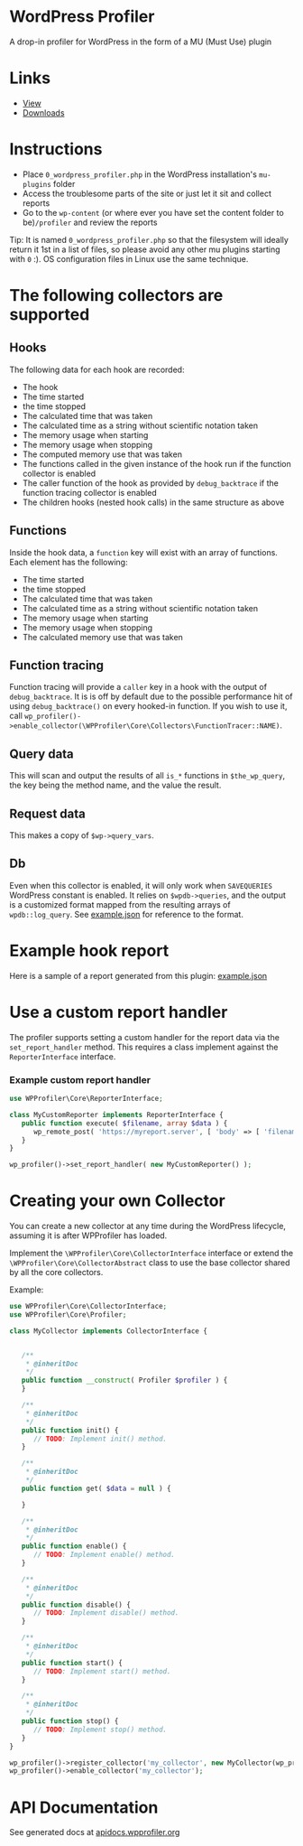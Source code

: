 # WordPress Profiler
A drop-in profiler for WordPress in the form of a MU (Must Use) plugin

# Links

* [View](https://github.com/WPProfiler/core)
* [Downloads](https://raw.githubusercontent.com/WPProfiler/core/master/0_wordpress_profiler.php)

# Instructions

* Place `0_wordpress_profiler.php` in the WordPress installation's `mu-plugins` folder
* Access the troublesome parts of the site or just let it sit and collect reports
* Go to the `wp-content` (or where ever you have set the content folder to be)`/profiler` and review the reports

Tip: It is named `0_wordpress_profiler.php` so that the filesystem will ideally return it 1st in a list of files, so please avoid any other mu plugins starting with `0` :). OS configuration files in Linux use the same technique.

# The following collectors are supported

## Hooks

The following data for each hook are recorded:

* The hook
* The time started
* the time stopped
* The calculated time that was taken
* The calculated time as a string without scientific notation taken
* The memory usage when starting
* The memory usage when stopping
* The computed memory use that was taken
* The functions called in the given instance of the hook run  if the function collector is enabled
* The caller function of the hook as provided by `debug_backtrace` if the function tracing collector is enabled
* The children hooks (nested hook calls) in the same structure as above

## Functions

Inside the hook data, a `function` key will exist with an array of functions. Each element has the following:

* The time started
* the time stopped
* The calculated time that was taken
* The calculated time as a string without scientific notation taken
* The memory usage when starting
* The memory usage when stopping
* The calculated memory use that was taken

## Function tracing

Function tracing will provide a `caller` key in a hook with the output of `debug_backtrace`. It is is off by default due to the possible performance hit of using `debug_backtrace()` on every hooked-in function. If you wish to use it, call `wp_profiler()->enable_collector(\WPProfiler\Core\Collectors\FunctionTracer::NAME)`.

## Query data

This will scan and output the results of all `is_*` functions in `$the_wp_query`, the key being the method name, and the value the result.

## Request data

This makes a copy of `$wp->query_vars`.

## Db

Even when this collector is enabled, it will only work when `SAVEQUERIES` WordPress constant is enabled. It relies on `$wpdb->queries`, and the output is a customized format mapped from the resulting arrays of `wpdb::log_query`. See [example.json](https://github.com/WPProfiler/core/blob/master/example.json#L7035-L7050) for reference to the format.

# Example hook report

Here is a sample of a report generated from this plugin: [example.json](https://github.com/WPProfiler/core/blob/master/example.json)

# Use a custom report handler

The profiler supports setting a custom handler for the report data via the `set_report_handler` method. This requires a class implement against the `ReporterInterface` interface.

### Example custom report handler

```php
use WPProfiler\Core\ReporterInterface;

class MyCustomReporter implements ReporterInterface {
   public function execute( $filename, array $data ) {
      wp_remote_post( 'https://myreport.server', [ 'body' => [ 'filename' => $filename, 'data' => $data ] ] );
   }
}

wp_profiler()->set_report_handler( new MyCustomReporter() );
```

# Creating your own Collector

You can create a new collector at any time during the WordPress lifecycle, assuming it is after WPProfiler has loaded.

Implement the `\WPProfiler\Core\CollectorInterface` interface or extend the `\WPProfiler\Core\CollectorAbstract` class to use the base collector shared by all the core collectors.
 
Example:

```php
use WPProfiler\Core\CollectorInterface;
use WPProfiler\Core\Profiler;

class MyCollector implements CollectorInterface {


   /**
    * @inheritDoc
    */
   public function __construct( Profiler $profiler ) {
   }

   /**
    * @inheritDoc
    */
   public function init() {
      // TODO: Implement init() method.
   }

   /**
    * @inheritDoc
    */
   public function get( $data = null ) {

   }

   /**
    * @inheritDoc
    */
   public function enable() {
      // TODO: Implement enable() method.
   }

   /**
    * @inheritDoc
    */
   public function disable() {
      // TODO: Implement disable() method.
   }

   /**
    * @inheritDoc
    */
   public function start() {
      // TODO: Implement start() method.
   }

   /**
    * @inheritDoc
    */
   public function stop() {
      // TODO: Implement stop() method.
   }
}

wp_profiler()->register_collector('my_collector', new MyCollector(wp_profiler()));
wp_profiler()->enable_collector('my_collector');
```

# API Documentation

See generated docs at [apidocs.wpprofiler.org](https://apidocs.wpprofiler.org)
